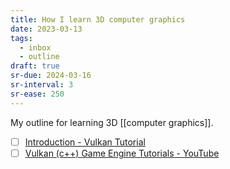 ```yaml
---
title: How I learn 3D computer graphics
date: 2023-03-13
tags:
  - inbox
  - outline
draft: true
sr-due: 2024-03-16
sr-interval: 3
sr-ease: 250
---
```


My outline for learning 3D [[computer graphics]].

- [ ] [Introduction - Vulkan Tutorial](https://vulkan-tutorial.com/)
- [ ] [Vulkan (c++) Game Engine Tutorials - YouTube](https://www.youtube.com/playlist?list=PL8327DO66nu9qYVKLDmdLW_84-yE4auCR)
